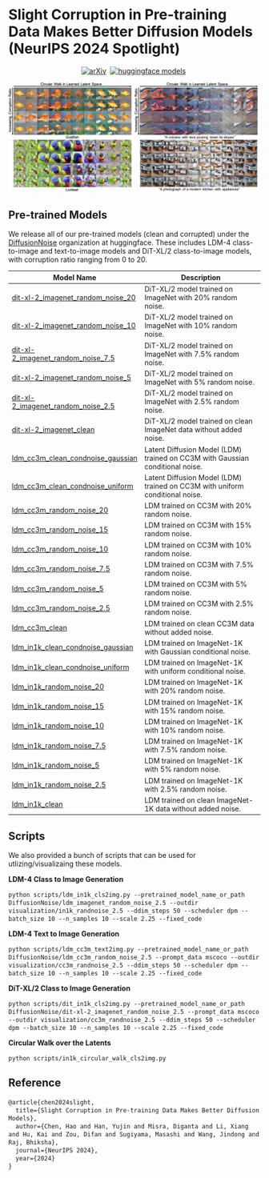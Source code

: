 # Slight Corruption in Pre-training Data Makes Better Diffusion Models (NeurIPS 2024 Spotlight) 

<div align="center">

[![arXiv](https://img.shields.io/badge/arXiv%20paper-2410.01756-b31b1b.svg)](https://arxiv.org/pdf/2405.20494)&nbsp;
[![huggingface models](https://img.shields.io/badge/%F0%9F%A4%97%20Weights-yellow)](https://huggingface.co/DiffusionNoise)&nbsp;
<!-- [![demo](https://img.shields.io/badge/%F0%9F%A4%97%20Weights-yellow)](https://huggingface.co/DiffusionNoise)&nbsp; -->

</div>

![More diverse images with models pre-trained with slight corruption](assets/figure1.jpg)


## Pre-trained Models

We release all of our pre-trained models (clean and corrupted) under the [DiffusionNoise](https://huggingface.co/DiffusionNoise) organization at huggingface. 
These includes LDM-4 class-to-image and text-to-image models and DiT-XL/2 class-to-image models, with corruption ratio ranging from 0 to 20.

| **Model Name**                                         | **Description**                                                                                   |
|--------------------------------------------------------|---------------------------------------------------------------------------------------------------|
| [dit-xl-2_imagenet_random_noise_20](https://huggingface.co/DiffusionNoise/dit-xl-2_imagenet_random_noise_20) | DiT-XL/2 model trained on ImageNet with 20% random noise.                                         |
| [dit-xl-2_imagenet_random_noise_10](https://huggingface.co/DiffusionNoise/dit-xl-2_imagenet_random_noise_10) | DiT-XL/2 model trained on ImageNet with 10% random noise.                                         |
| [dit-xl-2_imagenet_random_noise_7.5](https://huggingface.co/DiffusionNoise/dit-xl-2_imagenet_random_noise_7.5) | DiT-XL/2 model trained on ImageNet with 7.5% random noise.                                        |
| [dit-xl-2_imagenet_random_noise_5](https://huggingface.co/DiffusionNoise/dit-xl-2_imagenet_random_noise_5) | DiT-XL/2 model trained on ImageNet with 5% random noise.                                          |
| [dit-xl-2_imagenet_random_noise_2.5](https://huggingface.co/DiffusionNoise/dit-xl-2_imagenet_random_noise_2.5) | DiT-XL/2 model trained on ImageNet with 2.5% random noise.                                        |
| [dit-xl-2_imagenet_clean](https://huggingface.co/DiffusionNoise/dit-xl-2_imagenet_clean) | DiT-XL/2 model trained on clean ImageNet data without added noise.                                |
| [ldm_cc3m_clean_condnoise_gaussian](https://huggingface.co/DiffusionNoise/ldm_cc3m_clean_condnoise_gaussian) | Latent Diffusion Model (LDM) trained on CC3M with Gaussian conditional noise.                     |
| [ldm_cc3m_clean_condnoise_uniform](https://huggingface.co/DiffusionNoise/ldm_cc3m_clean_condnoise_uniform) | Latent Diffusion Model (LDM) trained on CC3M with uniform conditional noise.                      |
| [ldm_cc3m_random_noise_20](https://huggingface.co/DiffusionNoise/ldm_cc3m_random_noise_20) | LDM trained on CC3M with 20% random noise.                                                        |
| [ldm_cc3m_random_noise_15](https://huggingface.co/DiffusionNoise/ldm_cc3m_random_noise_15) | LDM trained on CC3M with 15% random noise.                                                        |
| [ldm_cc3m_random_noise_10](https://huggingface.co/DiffusionNoise/ldm_cc3m_random_noise_10) | LDM trained on CC3M with 10% random noise.                                                        |
| [ldm_cc3m_random_noise_7.5](https://huggingface.co/DiffusionNoise/ldm_cc3m_random_noise_7.5) | LDM trained on CC3M with 7.5% random noise.                                                       |
| [ldm_cc3m_random_noise_5](https://huggingface.co/DiffusionNoise/ldm_cc3m_random_noise_5) | LDM trained on CC3M with 5% random noise.                                                         |
| [ldm_cc3m_random_noise_2.5](https://huggingface.co/DiffusionNoise/ldm_cc3m_random_noise_2.5) | LDM trained on CC3M with 2.5% random noise.                                                       |
| [ldm_cc3m_clean](https://huggingface.co/DiffusionNoise/ldm_cc3m_clean) | LDM trained on clean CC3M data without added noise.                                               |
| [ldm_in1k_clean_condnoise_gaussian](https://huggingface.co/DiffusionNoise/ldm_in1k_clean_condnoise_gaussian) | LDM trained on ImageNet-1K with Gaussian conditional noise.                                       |
| [ldm_in1k_clean_condnoise_uniform](https://huggingface.co/DiffusionNoise/ldm_in1k_clean_condnoise_uniform) | LDM trained on ImageNet-1K with uniform conditional noise.                                        |
| [ldm_in1k_random_noise_20](https://huggingface.co/DiffusionNoise/ldm_in1k_random_noise_20) | LDM trained on ImageNet-1K with 20% random noise.                                                 |
| [ldm_in1k_random_noise_15](https://huggingface.co/DiffusionNoise/ldm_in1k_random_noise_15) | LDM trained on ImageNet-1K with 15% random noise.                                                 |
| [ldm_in1k_random_noise_10](https://huggingface.co/DiffusionNoise/ldm_in1k_random_noise_10) | LDM trained on ImageNet-1K with 10% random noise.                                                 |
| [ldm_in1k_random_noise_7.5](https://huggingface.co/DiffusionNoise/ldm_in1k_random_noise_7.5) | LDM trained on ImageNet-1K with 7.5% random noise.                                                |
| [ldm_in1k_random_noise_5](https://huggingface.co/DiffusionNoise/ldm_in1k_random_noise_5) | LDM trained on ImageNet-1K with 5% random noise.                                                  |
| [ldm_in1k_random_noise_2.5](https://huggingface.co/DiffusionNoise/ldm_in1k_random_noise_2.5) | LDM trained on ImageNet-1K with 2.5% random noise.                                                |
| [ldm_in1k_clean](https://huggingface.co/DiffusionNoise/ldm_in1k_clean) | LDM trained on clean ImageNet-1K data without added noise.                                        |


## Scripts

We also provided a bunch of scripts that can be used for utlizing/visualizaing these models.


**LDM-4 Class to Image Generation**
```
python scripts/ldm_in1k_cls2img.py --pretrained_model_name_or_path DiffusionNoise/ldm_imagenet_random_noise_2.5 --outdir visualization/in1k_randnoise_2.5 --ddim_steps 50 --scheduler dpm --batch_size 10 --n_samples 10 --scale 2.25 --fixed_code 
```

**LDM-4 Text to Image Generation**
```
python scripts/ldm_cc3m_text2img.py --pretrained_model_name_or_path DiffusionNoise/ldm_cc3m_random_noise_2.5 --prompt_data mscoco --outdir visualization/cc3m_randnoise_2.5 --ddim_steps 50 --scheduler dpm --batch_size 10 --n_samples 10 --scale 2.25 --fixed_code 
```

**DiT-XL/2 Class to Image Generation**
```
python scripts/dit_in1k_cls2img.py --pretrained_model_name_or_path DiffusionNoise/dit-xl-2_imagenet_random_noise_2.5 --prompt_data mscoco --outdir visualization/cc3m_randnoise_2.5 --ddim_steps 50 --scheduler dpm --batch_size 10 --n_samples 10 --scale 2.25 --fixed_code 
```


**Circular Walk over the Latents**
```
python scripts/in1k_circular_walk_cls2img.py
```


## Reference
```
@article{chen2024slight,
  title={Slight Corruption in Pre-training Data Makes Better Diffusion Models},
  author={Chen, Hao and Han, Yujin and Misra, Diganta and Li, Xiang and Hu, Kai and Zou, Difan and Sugiyama, Masashi and Wang, Jindong and Raj, Bhiksha},
  journal={NeurIPS 2024},
  year={2024}
}
```